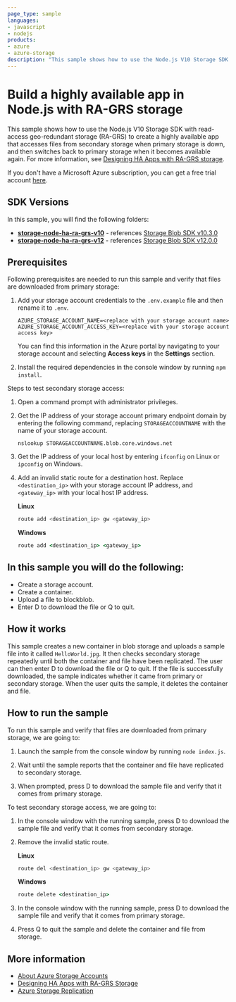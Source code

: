 ```yaml
---
page_type: sample
languages:
- javascript
- nodejs
products:
- azure
- azure-storage
description: "This sample shows how to use the Node.js V10 Storage SDK with read-access geo-redundant storage (RA-GRS)."
---
```


# Build a highly available app in Node.js with RA-GRS storage

This sample shows how to use the Node.js V10 Storage SDK with read-access geo-redundant storage (RA-GRS) to create a highly available app that accesses files from secondary storage when primary storage is down, and then switches back to primary storage when it becomes available again. For more information, see [Designing HA Apps with RA-GRS storage](https://docs.microsoft.com/azure/storage/common/storage-designing-ha-apps-with-ragrs).

If you don't have a Microsoft Azure subscription, you can get a free trial account <a href="http://go.microsoft.com/fwlink/?LinkId=330212">here</a>.

## SDK Versions

In this sample, you will find the following folders:

* **[storage-node-ha-ra-grs-v10](./storage-node-ha-ra-grs-v10)** - references [Storage Blob SDK v10.3.0](https://www.npmjs.com/package/@azure/storage-blob/v/10.3.0)
* **[storage-node-ha-ra-grs-v12](./storage-node-ha-ra-grs-v12)** - references [Storage Blob SDK v12.0.0](https://www.npmjs.com/package/@azure/storage-blob/v/12.0.0)

## Prerequisites

Following prerequisites are needed to run this sample and verify that files are downloaded from primary storage:

1. Add your storage account credentials to the `.env.example` file and then rename it to `.env`.

    ```
    AZURE_STORAGE_ACCOUNT_NAME=<replace with your storage account name>
    AZURE_STORAGE_ACCOUNT_ACCESS_KEY=<replace with your storage account access key>
    ```

    You can find this information in the Azure portal by navigating to your storage account and selecting **Access keys** in the **Settings** section. 

2. Install the required dependencies in the console window by running `npm install`.

Steps to test secondary storage access:

1. Open a command prompt with administrator privileges.

2. Get the IP address of your storage account primary endpoint domain by entering the following command, replacing `STORAGEACCOUNTNAME` with the name of your storage account.

    ```
    nslookup STORAGEACCOUNTNAME.blob.core.windows.net
    ```

3. Get the IP address of your local host by entering `ifconfig` on Linux or `ipconfig` on Windows.

4. Add an invalid static route for a destination host. Replace `<destination_ip>` with your storage account IP address, and `<gateway_ip>` with your local host IP address.

    **Linux**

    ```bash
    route add <destination_ip> gw <gateway_ip>
    ```

    **Windows**

    ```cmd
    route add <destination_ip> <gateway_ip>
    ```

## In this sample you will do the following: 

* Create a storage account.
* Create a container.
* Upload a file to blockblob.
* Enter D to download the file or Q to quit.

## How it works

This sample creates a new container in blob storage and uploads a sample file into it called `HelloWorld.jpg`. It then checks secondary storage repeatedly until both the container and file have been replicated. The user can then enter D to download the file or Q to quit. If the file is successfully downloaded, the sample indicates whether it came from primary or secondary storage. When the user quits the sample, it deletes the container and file. 

## How to run the sample

To run this sample and verify that files are downloaded from primary storage, we are going to:

1. Launch the sample from the console window by running `node index.js`.

2. Wait until the sample reports that the container and file have replicated to secondary storage.

3. When prompted, press D to download the sample file and verify that it comes from primary storage.

To test secondary storage access, we are going to:

1. In the console window with the running sample, press D to download the sample file and verify that it comes from secondary storage.

2. Remove the invalid static route.

    **Linux**

    ```bash
    route del <destination_ip> gw <gateway_ip>
    ```

    **Windows**

    ```cmd
    route delete <destination_ip>
    ```

3. In the console window with the running sample, press D to download the sample file and verify that it comes from primary storage. 

4. Press Q to quit the sample and delete the container and file from storage.

## More information

- [About Azure Storage Accounts](https://docs.microsoft.com/azure/storage/storage-create-storage-account)
- [Designing HA Apps with RA-GRS Storage](https://docs.microsoft.com/azure/storage/common/storage-designing-ha-apps-with-ragrs)
- [Azure Storage Replication](https://docs.microsoft.com/azure/storage/storage-redundancy)